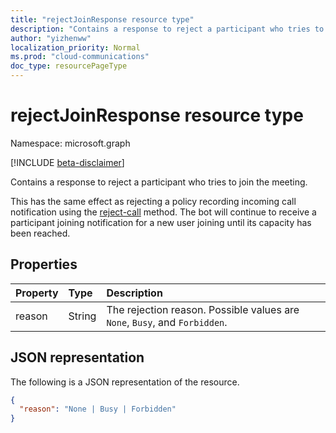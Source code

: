 ```yaml
---
title: "rejectJoinResponse resource type"
description: "Contains a response to reject a participant who tries to join the meeting."
author: "yizhenww"
localization_priority: Normal
ms.prod: "cloud-communications"
doc_type: resourcePageType
---
```


# rejectJoinResponse resource type

Namespace: microsoft.graph

[!INCLUDE [beta-disclaimer](../../includes/beta-disclaimer.md)]

Contains a response to reject a participant who tries to join the meeting.

This has the same effect as rejecting a policy recording incoming call notification using the [reject-call](../api/call-reject.md) method. The bot will continue to receive a participant joining notification for a new user joining until its capacity has been reached.

## Properties

| Property         | Type                            | Description                                                                                                                                                  |
| :--------------- | :------------------------------ | :----------------------------------------------------------------------------------------------------------------------------------------------------------- |
| reason           | String                          | The rejection reason. Possible values are `None`, `Busy`, and `Forbidden`.                                                                                     |

## JSON representation

The following is a JSON representation of the resource.

<!-- {
  "blockType": "resource",
  "optionalProperties": [],
  "@odata.type": "microsoft.graph.rejectJoinResponse"
}-->
```json
{
  "reason": "None | Busy | Forbidden" 
}
```

<!-- uuid: 8fcb5dbc-d5aa-4681-8e31-b001d5168d79
2015-10-25 14:57:30 UTC -->
<!--
{
  "type": "#page.annotation",
  "description": "rejectJoinResponse resource",
  "keywords": "",
  "section": "documentation",
  "tocPath": "",
  "suppressions": []
}
-->
